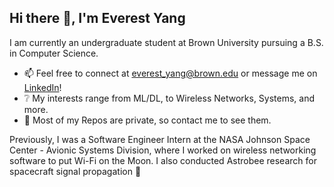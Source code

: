 ## Hi there 👋, I'm Everest Yang
I am currently an undergraduate student at Brown University pursuing a B.S. in Computer Science.

* 📫 Feel free to connect at everest_yang@brown.edu or message me on [LinkedIn](https://www.linkedin.com/in/everestyang/)!
* ❔ My interests range from ML/DL, to Wireless Networks, Systems, and more.
* 🤔 Most of my Repos are private, so contact me to see them. 

Previously, I was a Software Engineer Intern at the NASA Johnson Space Center - Avionic Systems Division, where I worked on wireless networking software to put Wi-Fi on the Moon. I also conducted Astrobee research for spacecraft signal propagation 🚀 
